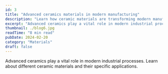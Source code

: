```yaml
---
id: 3
title: "Advanced ceramics materials in modern manufacturing"
description: "Learn how ceramic materials are transforming modern manufacturing processes."
excerpt: "Advanced ceramics play a vital role in modern industrial processes. Learn about different ceramic materials and their specific applications."
thumbnail: ./blog6.jpg
readTime: "8 min read"
pubDate: 2024-02-20
category: "Materials"
draft: false
---
```


Advanced ceramics play a vital role in modern industrial processes. Learn about different ceramic materials and their specific applications.
